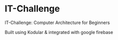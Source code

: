 # IT-Challenge
IT-Challenge: Computer Architecture for Beginners

Built using Kodular & integrated with google firebase

